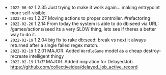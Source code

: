 
* `2022-06-02` 1.2.35 Just trying to make it work again... making entrypoint more self-visible.
* `2022-03-01` 1.2.27  Moving actions to proper controller. #refactoring
* `2022-02-26` 1.2.14  From today the system is able to do db:seed via URL: /games/actions/seed its a very SLOW thing, lets see if theres a better way to do it.
* `2022-02-19` 1.2.04  big fix to rake db:seed: break vs next it always returned after a single failed regex match.
* `2022-02-19` 1.2.01  MAJOR. Added `WordleGame` model as a cheap destroy-recreate intelligent thingy
* `2022-02-19` *1.1.01* MAJOR. Added migration for DelayedJob https://github.com/collectiveidea/delayed_job_active_record